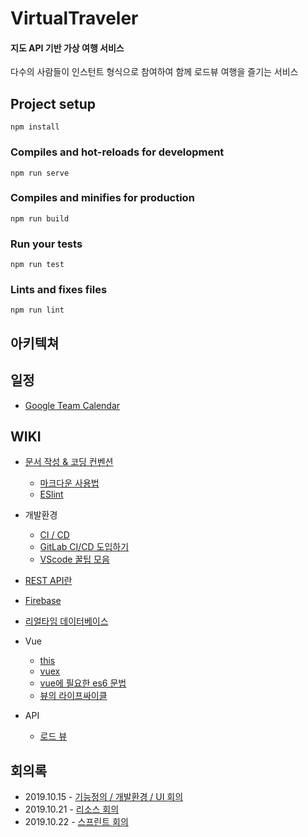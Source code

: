 # VirtualTraveler

#### 지도 API 기반 가상 여행 서비스

다수의 사람들이 인스턴트 형식으로 참여하여 함께 로드뷰 여행을 즐기는 서비스



## Project setup
```
npm install
```

### Compiles and hot-reloads for development
```
npm run serve
```

### Compiles and minifies for production
```
npm run build
```

### Run your tests
```
npm run test
```

### Lints and fixes files
```
npm run lint
```



## 아키텍쳐



## 일정

- <a href="https://calendar.google.com/calendar/embed?src=k4h8g6b7jn7vrmqlngfj93lb7s%40group.calendar.google.com&ctz=Asia%2FSeoul">Google Team Calendar</a>

## WIKI

- <a href="">문서 작성 & 코딩 컨벤션</a>
  
  - <a href="./wiki/about_markdown.md">마크다운 사용법</a>
  - <a href="./wiki/ESlint.md">ESlint</a>
- 개발환경
  
  - <a href="./wiki/cicd.md">CI / CD</a>
  - <a href="./wiki/gitlab-ci.md">GitLab CI/CD 도입하기</a>
  - <a href="./wiki/about_vscode.md">VScode 꿀팁 모음</a>
- <a href="./wiki/about_rest.md">REST API란</a>
- <a href="./wiki/about_firebase.md">Firebase</a>
- <a href="./wiki/about_realtime_database_chat.md">리얼타임 데이터베이스</a>
- Vue
  
  - <a href="./wiki/this.md">this</a>
  - <a href="./wiki/vuex-vue.md">vuex</a>
  - <a href="./wiki/es6-for-vue.md">vue에 필요한 es6 문법</a>
  - <a href="./wiki/lifecycle-vue.md">뷰의 라이프싸이클</a>
- API
  - <a href="./wiki/about_roadview.md">로드 뷰</a>

## 회의록

- 2019.10.15 - <a href="./meeting-log/20191015.md">기능정의 / 개발환경 / UI 회의</a>
- 2019.10.21 - <a href="./meeting-log/20191021.md">리소스 회의</a>
- 2019.10.22 - <a href="./meeting-log/20191022.md">스프린트 회의</a>